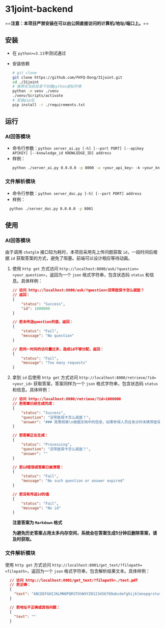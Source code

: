 # 31joint-backend

==**注意：本项目严禁安装在可以由公网直接访问的计算机/地址/端口上。**==

## 安装

- 在 `python>=3.11`中测试通过
- 安装依赖

  ```bash
  # git clone 
  git clone https://github.com/FHYQ-Dong/31joint.git
  cd ./31joint
  # 推荐在当前目录下创建python虚拟环境
  python -m venv ./venv
  ./venv/Scripts/activate
  # 安装pip包
  pip install -r ./requirements.txt
  ```

## 运行

### AI回答模块

- 命令行参数：`python server_ai.py [-h] [--port PORT] [--apikey APIKEY] [--knowledge_id KNOWLEDGE_ID] address`
- 样例：
  ```bash
  python ./server_ai.py 0.0.0.0 -p 8000 -a <your_api_key> -k <your_knowledge_base_id>
  ```

### 文件解析模块

- 命令行参数：`python server_doc.py [-h] [--port PORT] address`
- 样例：

```bash
  python ./server_doc.py 0.0.0.0 -p 8001
```

## 使用

### AI回答模块

由于调用 `chatglm` 接口较为耗时，本项目采用先上传问题获取 `id`，一段时间后根据 `id` 获取答案的方式，避免了阻塞。前端可以设计相应等待动画。

1. 使用 `http get` 方式访问 `http://localhost:8000/ask/?question=<your_question>`，返回为一个 `json` 格式字符串，包含状态码 `status` 和信息。具体样例：

   ```json
   // 访问 http://localhost:8000/ask/?question=没带医保卡怎么就医？
   // 返回：
   {
       "status": "Success",
       "id": 1000000
   }

   // 若未传送question的值，返回：
   {
       "status": "Fail", 
       "message": "No question"
   }

   // 若同一时间的访问量过多，造成id不够分配，返回：
   {
       "status": "Fail", 
       "message": "Too many requests"
   }
   ```
2. 拿到 `id` 后使用 `http get` 方式访问 `http://localhost:8000/retrieve/?id=<your_id>` 获取答案，答案同样为一个 `json` 格式字符串，包含状态码 `status` 和信息。具体样例：

   ```json
   // 访问 http://localhost:8000/retrieve/?id=1000000
   // 若答案已经生成完成：
   {
       "status": "Success",
       "question": "没带医保卡怎么就医？",
       "answer": "### 政策规章\n根据文档中的信息，如果参保人员在急诊时未携带医保卡或未出示医保电子凭证，他们仍然可以就医并在事后进行手工报销。具体操作流程如下：\n\n1. 在定点医疗机构急诊未持社保卡或未出示医保电子凭证的费用可以申报。\n2. 参保人员需要进行手工医疗费用结算，准备相应的申报材料。\n3. 申报范围包括急诊未持卡的费用、欠费期间就医发生的费用等。\n4. 注意事项包括未持卡的非急诊费用不予支付，参保人员因外伤就诊需提供受伤说明等。\n5. 申报所需材料包括《北京市基本医疗保险手工报销费用明细表》、《急诊诊断证明书》、收费票据等。\n\n因此，如果未带医保卡，参保人员可以在急诊就医后，按照上述流程准备相关材料进行手工报销。\n\n### 网络搜索\n如果您在就医时忘记携带了医保卡，可以利用以下几种方式完成医保结算：\n\n1. **医保电子凭证**：通过手机上的支付宝、微信或者其他授权应用，使用医保电子凭证进行扫码结算。这是一种方便快捷的方式，可以有效减少患者在医院排队的时间，实现线上挂号、缴费等全流程服务。\n\n   - 例如，中牟县人民医院就支持使用微信服务号或支付宝完成线上医保结算。\n\n2. **刷脸支付**：在一些地区的医院和社区卫生服务中心，医保刷脸支付系统已经上线。患者可以通过人脸识别技术完成医保结算，整个过程只需几十秒，即使没有携带手机或医保卡也同样可以。\n\n   - 杭州市上城区九堡街道社区卫生服务中心就是一个例子，他们通过放置刷脸终端设备，让没有携带医保卡的患者也能快速完成结算。\n\n3. **其他线上服务**：部分地区可能有自己的医保服务平台，如“津医保”平台，患者可以通过手机完成线上挂号、缴费等服务。\n\n   - 在天津，居民可以通过“津医保”平台使用手机完成线上挂号和缴费。\n\n4. **紧急情况下的报销**：如果在异地发生意外，且没有携带医保卡，部分地区（如天津、北京、河北省）支持直接使用医保电子凭证进行联网报销，无需垫付。\n\n在使用以上服务时，请确保您的医保信息已在相应平台注册并激活，同时遵循当地医保局的具体规定和指导。\n\n总的来说，随着互联网技术与医疗服务的融合，即使没有携带实体的医保卡，也不会影响您的就医流程和医保结算。这些便民措施大大提高了患者的就医体验，减少了因忘带医保卡带来的不便。\n**来源链接：**\n- [知乎专栏 - （转载）北京朝阳：参保居民就医购药可用医保卡（发布时间：2024-05-26 13:46:13）](https://zhuanlan.zhihu.com/p/699901062)\n- [搜狐 - 看病没带医保卡？别担心，不用手机，光靠“刷脸”就行（发布时间：2024-01-22 09:13:35）](https://www.sohu.com/a/773935669_121627717)\n"
   }

   // 若答案正在生成：
   {
       "status": "Processing",
       "question": "没带医保卡怎么就医？",
       "answer": ""
   }

   // 若id错误或答案已被清理：
   {
       "status": "Fail",
       "message": "No such question or answer expired"
   }

   // 若没有传送id的值
   {
       "status": "Fail",
       "message": "No id"
   }
   ```

   **注意答案为 `Markdown` 格式**

   **为避免历史答案占用太多内存空间，系统会在答案生成5分钟后删除答案，请及时获取。**

### 文件解析模块

使用 `http get` 方式访问 `http://localhost:8001/get_text/?filepath=<filepath>`，返回为一个 `json` 格式字符串，包含解析结果文本。具体样例：

```json
  // 访问 http://localhost:8001/get_text/?filepath=./test.pdf
  // 若正确：
  {
    "text": "ABCDEFGHIJKLMNOPQRSTUVWXYZ0123456789abcdefghijklmnopqrstuvwxyz"
  }

  // 若地址不正确或其他问题：
  {
    "text": ""
  }
```
